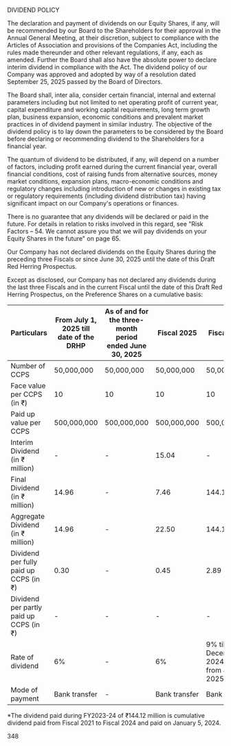 DIVIDEND POLICY

The declaration and payment of dividends on our Equity Shares, if any, will be recommended by our Board to the Shareholders for their approval in the Annual General Meeting, at their discretion, subject to compliance with the Articles of Association and provisions of the Companies Act, including the rules made thereunder and other relevant regulations, if any, each as amended. Further the Board shall also have the absolute power to declare interim dividend in compliance with the Act. The dividend policy of our Company was approved and adopted by way of a resolution dated September 25, 2025 passed by the Board of Directors.

The Board shall, inter alia, consider certain financial, internal and external parameters including but not limited to net operating profit of current year, capital expenditure and working capital requirements, long term growth plan, business expansion, economic conditions and prevalent market practices in of dividend payment in similar industry. The objective of the dividend policy is to lay down the parameters to be considered by the Board before declaring or recommending dividend to the Shareholders for a financial year.

The quantum of dividend to be distributed, if any, will depend on a number of factors, including profit earned during the current financial year, overall financial conditions, cost of raising funds from alternative sources, money market conditions, expansion plans, macro-economic conditions and regulatory changes including introduction of new or changes in existing tax or regulatory requirements (including dividend distribution tax) having significant impact on our Company's operations or finances.

There is no guarantee that any dividends will be declared or paid in the future. For details in relation to risks involved in this regard, see "Risk Factors – 54. We cannot assure you that we will pay dividends on your Equity Shares in the future" on page 65.

Our Company has not declared dividends on the Equity Shares during the preceding three Fiscals or since June 30, 2025 until the date of this Draft Red Herring Prospectus.

Except as disclosed, our Company has not declared any dividends during the last three Fiscals and in the current Fiscal until the date of this Draft Red Herring Prospectus, on the Preference Shares on a cumulative basis:

<table><thead><tr><th>Particulars</th><th>From July 1, 2025 till date of the DRHP</th><th>As of and for the three-month period ended June 30, 2025</th><th>Fiscal 2025</th><th>Fiscal 2024</th><th>Fiscal 2023</th></tr></thead><tbody><tr><td>Number of CCPS</td><td>50,000,000</td><td>50,000,000</td><td>50,000,000</td><td>50,000,000</td><td>-</td></tr><tr><td>Face value per CCPS (in ₹)</td><td>10</td><td>10</td><td>10</td><td>10</td><td>-</td></tr><tr><td>Paid up value per CCPS</td><td>500,000,000</td><td>500,000,000</td><td>500,000,000</td><td>500,000,000</td><td>-</td></tr><tr><td>Interim Dividend (in ₹ million)</td><td>-</td><td>-</td><td>15.04</td><td>-</td><td>-</td></tr><tr><td>Final Dividend (in ₹ million)</td><td>14.96</td><td>-</td><td>7.46</td><td>144.12</td><td>-</td></tr><tr><td>Aggregate Dividend (in ₹ million)</td><td>14.96</td><td>-</td><td>22.50</td><td>144.12*</td><td>-</td></tr><tr><td>Dividend per fully paid up CCPS (in ₹)</td><td>0.30</td><td>-</td><td>0.45</td><td>2.89</td><td>-</td></tr><tr><td>Dividend per partly paid up CCPS (in ₹)</td><td>-</td><td>-</td><td>-</td><td>-</td><td>-</td></tr><tr><td>Rate of dividend</td><td>6%</td><td>-</td><td>6%</td><td>9% till December 2024 & 6% from January 2025</td><td>-</td></tr><tr><td>Mode of payment</td><td>Bank transfer</td><td>-</td><td>Bank transfer</td><td>Bank transfer</td><td>-</td></tr></tbody></table>

*The dividend paid during FY2023-24 of ₹144.12 million is cumulative dividend paid from Fiscal 2021 to Fiscal 2024 and paid on January 5, 2024.

348